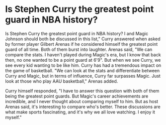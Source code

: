 # Is Stephen Curry the greatest point guard in NBA history? 


 Is Stephen Curry the greatest point guard in NBA history? I and Magic Johnson should both be discussed in this list," Curry answered when asked by former player Gilbert Arenas if he considered himself the greatest point guard of all time. Both of them burst into laughter. Arenas said, "We can compare the stats. I haven't played during Magic's era, but I know that back then, no one wanted to be a point guard at 6'9". But when we see Curry, we see every kid wanting to be like him. Curry has had a tremendous impact on the game of basketball. "We can look at the stats and differentiate between Curry and Magic, but in terms of influence, Curry far surpasses Magic. Just look at those who play AAU basketball," Arenas added.

Curry himself responded, "I have to answer this question with both of them being the greatest point guards. But Magic's career achievements are incredible, and I never thought about comparing myself to him. But as host Arenas said, it's interesting to compare who's better. These discussions are what make sports fascinating, and it's why we all love watching. I enjoy it myself."